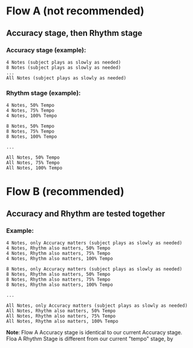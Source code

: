 # Flow A (not recommended)
## Accuracy stage, then Rhythm stage
### Accuracy stage (example):
	4 Notes (subject plays as slowly as needed)
	8 Notes (subject plays as slowly as needed)
	...
	All Notes (subject plays as slowly as needed)

### Rhythm stage (example):
	4 Notes, 50% Tempo
	4 Notes, 75% Tempo
	4 Notes, 100% Tempo
	
	8 Notes, 50% Tempo
	8 Notes, 75% Tempo
	8 Notes, 100% Tempo

	...

	All Notes, 50% Tempo
	All Notes, 75% Tempo
	All Notes, 100% Tempo


# Flow B (recommended)
## Accuracy and Rhythm are tested together
### Example:
	
	4 Notes, only Accuracy matters (subject plays as slowly as needed)
	4 Notes, Rhythm also matters, 50% Tempo
	4 Notes, Rhythm also matters, 75% Tempo
	4 Notes, Rhythm also matters, 100% Tempo
	
	8 Notes, only Accuracy matters (subject plays as slowly as needed)
	8 Notes, Rhythm also matters, 50% Tempo
	8 Notes, Rhythm also matters, 75% Tempo
	8 Notes, Rhythm also matters, 100% Tempo

	...

	All Notes, only Accuracy matters (subject plays as slowly as needed)
	All Notes, Rhythm also matters, 50% Tempo
	All Notes, Rhythm also matters, 75% Tempo
	All Notes, Rhythm also matters, 100% Tempo

__Note__: Flow A Accuracy stage is identical to our current Accuracy stage.
Floa A Rhythm Stage is different from our current "tempo" stage, by 
